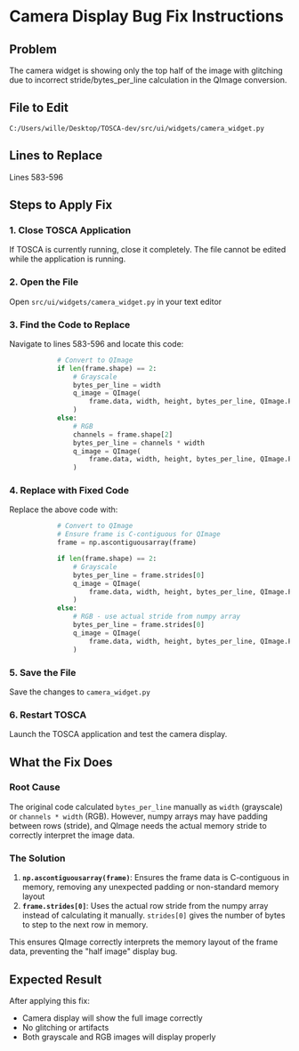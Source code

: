 # Camera Display Bug Fix Instructions

## Problem
The camera widget is showing only the top half of the image with glitching due to incorrect stride/bytes_per_line calculation in the QImage conversion.

## File to Edit
`C:/Users/wille/Desktop/TOSCA-dev/src/ui/widgets/camera_widget.py`

## Lines to Replace
Lines 583-596

## Steps to Apply Fix

### 1. Close TOSCA Application
If TOSCA is currently running, close it completely. The file cannot be edited while the application is running.

### 2. Open the File
Open `src/ui/widgets/camera_widget.py` in your text editor

### 3. Find the Code to Replace
Navigate to lines 583-596 and locate this code:

```python
            # Convert to QImage
            if len(frame.shape) == 2:
                # Grayscale
                bytes_per_line = width
                q_image = QImage(
                    frame.data, width, height, bytes_per_line, QImage.Format.Format_Grayscale8
                )
            else:
                # RGB
                channels = frame.shape[2]
                bytes_per_line = channels * width
                q_image = QImage(
                    frame.data, width, height, bytes_per_line, QImage.Format.Format_RGB888
                )
```

### 4. Replace with Fixed Code
Replace the above code with:

```python
            # Convert to QImage
            # Ensure frame is C-contiguous for QImage
            frame = np.ascontiguousarray(frame)

            if len(frame.shape) == 2:
                # Grayscale
                bytes_per_line = frame.strides[0]
                q_image = QImage(
                    frame.data, width, height, bytes_per_line, QImage.Format.Format_Grayscale8
                )
            else:
                # RGB - use actual stride from numpy array
                bytes_per_line = frame.strides[0]
                q_image = QImage(
                    frame.data, width, height, bytes_per_line, QImage.Format.Format_RGB888
                )
```

### 5. Save the File
Save the changes to `camera_widget.py`

### 6. Restart TOSCA
Launch the TOSCA application and test the camera display.

## What the Fix Does

### Root Cause
The original code calculated `bytes_per_line` manually as `width` (grayscale) or `channels * width` (RGB). However, numpy arrays may have padding between rows (stride), and QImage needs the actual memory stride to correctly interpret the image data.

### The Solution
1. **`np.ascontiguousarray(frame)`**: Ensures the frame data is C-contiguous in memory, removing any unexpected padding or non-standard memory layout
2. **`frame.strides[0]`**: Uses the actual row stride from the numpy array instead of calculating it manually. `strides[0]` gives the number of bytes to step to the next row in memory.

This ensures QImage correctly interprets the memory layout of the frame data, preventing the "half image" display bug.

## Expected Result
After applying this fix:
- Camera display will show the full image correctly
- No glitching or artifacts
- Both grayscale and RGB images will display properly

